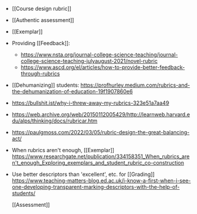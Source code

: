 - [[Course design rubric]]
- [[Authentic assessment]]
- [[Exemplar]]
- Providing [[Feedback]]:
	- https://www.nsta.org/journal-college-science-teaching/journal-college-science-teaching-julyaugust-2021/novel-rubric
	- https://www.ascd.org/el/articles/how-to-provide-better-feedback-through-rubrics
- [[Dehumanizing]] students:
  https://profhurley.medium.com/rubrics-and-the-dehumanization-of-education-19f1907860e6
- https://bullshit.ist/why-i-threw-away-my-rubrics-323e51a7aa49
- https://web.archive.org/web/20150112005429/http://learnweb.harvard.edu/alps/thinking/docs/rubricar.htm
- https://paulgmoss.com/2022/03/05/rubric-design-the-great-balancing-act/
- When rubrics aren't enough, [[Exemplar]] 
  https://www.researchgate.net/publication/334158351_When_rubrics_aren't_enough_Exploring_exemplars_and_student_rubric_co-construction
- Use better descriptors than 'excellent', etc. for
  [[Grading]]
  https://www.teaching-matters-blog.ed.ac.uk/i-know-a-first-when-i-see-one-developing-transparent-marking-descriptors-with-the-help-of-students/
  
  [[Assessment]]